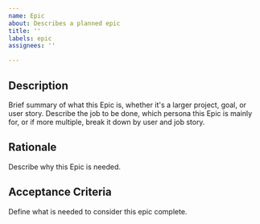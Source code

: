 ```yaml
---
name: Epic
about: Describes a planned epic
title: ''
labels: epic
assignees: ''

---
```


## Description
Brief summary of what this Epic is, whether it's a larger project, goal, or user story. Describe the job to be done, which persona this Epic is mainly for, or if more multiple, break it down by user and job story.

## Rationale
Describe why this Epic is needed.

## Acceptance Criteria
Define what is needed to consider this epic complete.
